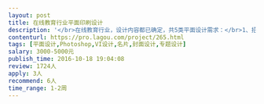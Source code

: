 ```yaml
---                
layout: post       
title: 在线教育行业平面印刷设计           
description: '</br>在线教育行业，设计内容都已确定，共5类平面设计需求：</br>1、招聘宣传页：</br>支持打印</br>A5尺寸</br>最好是PS源文件</br></br>2、课程宣传单页：</br>支持打印</br>尺寸：A4纸折成4页或单页可折叠</br>最好是PS源文件</br></br>3、课程宣传易拉宝：</br></br>4、练习册模板设计：</br>要求用Indesign设计</br>5个页面：封面、概要、目录页、正文页、封底</br></br>5、名片设计</br></br>人员要求：</br>希望有印刷及VI相关的设计经验~</br>'     
contenturl: https://pro.lagou.com/project/265.html      
tags: [平面设计,Photoshop,VI设计,名片,封面设计,专题设计]            
salary: 3000-5000元          
publish_time: 2016-10-18 19:04:08         
review: 1724人                   
apply: 3人                   
recommend: 6人                   
time_range: 1-2周              
---                 
```

